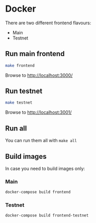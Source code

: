 # Docker

There are two different frontend flavours:

- Main
- Testnet

## Run main frontend

```bash
make frontend
```

Browse to [http://localhost:3000/](http://localhost:3000/)

## Run testnet

```bash
make testnet
```

Browse to [http://localhost:3001/](http://localhost:3001/)

## Run all

You can run them all with `make all`

## Build images

In case you need to build images only:

### Main

```bash
docker-compose build frontend
```

### Testnet

```bash
docker-compose build frontend-testnet
```
